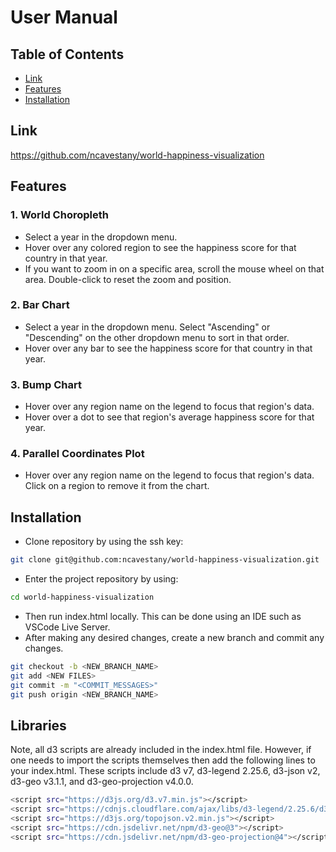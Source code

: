 # User Manual

## Table of Contents

- [Link](#link)
- [Features](#features)
- [Installation](#installation)

## Link
<a href="[https://github.com/ncavestany/world-happiness-visualization">https://github.com/ncavestany/world-happiness-visualization</a>

## Features
### 1. World Choropleth
- Select a year in the dropdown menu.
- Hover over any colored region to see the happiness score for that country in that year.
- If you want to zoom in on a specific area, scroll the mouse wheel on that area. Double-click to reset the zoom and position.

### 2. Bar Chart
- Select a year in the dropdown menu. Select "Ascending" or "Descending" on the other dropdown menu to sort in that order.
- Hover over any bar to see the happiness score for that country in that year.

### 3. Bump Chart
- Hover over any region name on the legend to focus that region's data.
- Hover over a dot to see that region's average happiness score for that year.

### 4. Parallel Coordinates Plot
- Hover over any region name on the legend to focus that region's data. Click on a region to remove it from the chart.


## Installation
* Clone repository by using the ssh key:
```bash
git clone git@github.com:ncavestany/world-happiness-visualization.git
```
* Enter the project repository by using:
```bash
cd world-happiness-visualization
```
* Then run index.html locally. This can be done using an IDE such as VSCode Live Server.
* After making any desired changes, create a new branch and commit any changes.
```bash
git checkout -b <NEW_BRANCH_NAME>
git add <NEW FILES>
git commit -m "<COMMIT_MESSAGES>"
git push origin <NEW_BRANCH_NAME>
```


## Libraries
Note, all d3 scripts are already included in the index.html file. However, if one needs to import the scripts themselves then add the following lines to your index.html.
These scripts include d3 v7, d3-legend 2.25.6, d3-json v2, d3-geo v3.1.1, and d3-geo-projection v4.0.0.
```bash
<script src="https://d3js.org/d3.v7.min.js"></script>
<script src="https://cdnjs.cloudflare.com/ajax/libs/d3-legend/2.25.6/d3-legend.min.js"></script>
<script src="https://d3js.org/topojson.v2.min.js"></script>
<script src="https://cdn.jsdelivr.net/npm/d3-geo@3"></script>
<script src="https://cdn.jsdelivr.net/npm/d3-geo-projection@4"></script>
```

